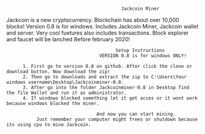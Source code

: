                                            
                                              Jackcoin Miner
Jackcoin is a new cryptocurrency. Blockchain has about over 10,000 blocks! Version 0.8 is for windows. 
Includes Jackcoin Miner, Jackcoin wallet and server. Very cool fuetures also includes transactions. Block explorer and faucet 
will be lanched Before february 2020!

                                       
                                            Setup Instructions
                                      VERSION 0.8 is for windows ONLY!                            
                                   
          1. First go to version 0.8 on github. After click the clone or download button. Now download the zip!
          2. Then go to downloads and extract the zip to C:\Users\Your windows username\Desktop\Jackcoinminer-0.8.
          3. After go into the folder Jackcoinminer-0.8 in Desktop find the file Wallet and run it as administrator.
          4. If windows blocked something let it get acces or it wont work because windows blocked the miner.
     
                                     And now you can start mining.
               Just remember your computer might frees or shutdown because its using cpu to mine Jackcoin.
